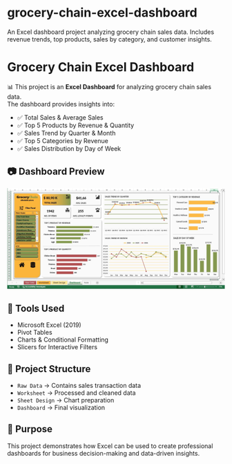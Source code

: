 # grocery-chain-excel-dashboard
An Excel dashboard project analyzing grocery chain sales data. Includes revenue trends, top products, sales by category, and customer insights.

# Grocery Chain Excel Dashboard

📊 This project is an **Excel Dashboard** for analyzing grocery chain sales data.  
The dashboard provides insights into:

- ✅ Total Sales & Average Sales
- ✅ Top 5 Products by Revenue & Quantity
- ✅ Sales Trend by Quarter & Month
- ✅ Top 5 Categories by Revenue
- ✅ Sales Distribution by Day of Week

## 📷 Dashboard Preview
![Dashboard Screenshot](Dashboard.JPG)

## 🔧 Tools Used
- Microsoft Excel (2019)
- Pivot Tables
- Charts & Conditional Formatting
- Slicers for Interactive Filters

## 📂 Project Structure
- `Raw Data` → Contains sales transaction data
- `Worksheet` → Processed and cleaned data
- `Sheet Design` → Chart preparation
- `Dashboard` → Final visualization

## 🎯 Purpose
This project demonstrates how Excel can be used to create professional dashboards for business decision-making and data-driven insights.

